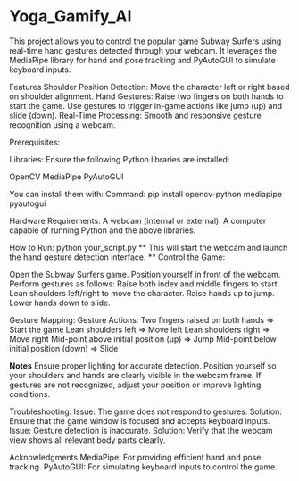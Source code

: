 # Yoga_Gamify_AI

This project allows you to control the popular game Subway Surfers using real-time hand gestures detected through your webcam. It leverages the MediaPipe library for hand and pose tracking and PyAutoGUI to simulate keyboard inputs.

Features
Shoulder Position Detection: Move the character left or right based on shoulder alignment.
Hand Gestures:
    Raise two fingers on both hands to start the game.
    Use gestures to trigger in-game actions like jump (up) and slide (down).
    Real-Time Processing: Smooth and responsive gesture recognition using a webcam.

Prerequisites:

Libraries:
Ensure the following Python libraries are installed:

  OpenCV
  MediaPipe
  PyAutoGUI

You can install them with: 
    Command:
        pip install opencv-python mediapipe pyautogui


Hardware Requirements:
  A webcam (internal or external).
  A computer capable of running Python and the above libraries.

How to Run:
  python your_script.py
**
This will start the webcam and launch the hand gesture detection interface.
**
Control the Game:

  Open the Subway Surfers game.
  Position yourself in front of the webcam.
  Perform gestures as follows:
  Raise both index and middle fingers to start.
  Lean shoulders left/right to move the character.
  Raise hands up to jump.
  Lower hands down to slide.



Gesture Mapping:
  Gesture	Actions:
    Two fingers raised on both hands => Start the game
    Lean shoulders left =>	Move left
    Lean shoulders right	=> Move right
    Mid-point above initial position (up)	=> Jump
    Mid-point below initial position (down)	=> Slide


**Notes**
    Ensure proper lighting for accurate detection.
    Position yourself so your shoulders and hands are clearly visible in the webcam frame.
    If gestures are not recognized, adjust your position or improve lighting conditions.


Troubleshooting:
  Issue: The game does not respond to gestures.
  Solution: Ensure that the game window is focused and accepts keyboard inputs.
  Issue: Gesture detection is inaccurate.
  Solution: Verify that the webcam view shows all relevant body parts clearly.


Acknowledgments
  MediaPipe: For providing efficient hand and pose tracking.
  PyAutoGUI: For simulating keyboard inputs to control the game.


